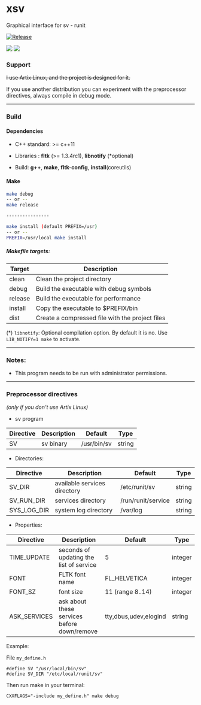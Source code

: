 # xsv

Graphical interface for sv - runit

[![Release](https://img.shields.io/github/v/release/daltomi/xsv)](https://github.com/daltomi/xsv/releases/latest)

<img src="https://github.com/daltomi/xsv/raw/master/screenshot_00.png"/>

<img src="https://github.com/daltomi/xsv/raw/master/screenshot_01.png"/>



### Support

~~I use Artix Linux, and the project is designed for it.~~

If you use another distribution you can experiment with the
preprocessor directives, always compile in debug mode.
___

### Build

#### Dependencies

* C++ standard: >= c++11

* Libraries : **fltk** (>= 1.3.4rc1), **libnotify** (*optional)

* Build:  **g++**, **make**, **fltk-config**, **install**(coreutils)

#### Make

```bash
make debug
-- or --
make release

----------------

make install (default PREFIX=/usr)
-- or --
PREFIX=/usr/local make install
```
##### Makefile targets:

| Target | Description |
|--------|--------------|
| clean  |  Clean the project directory |
| debug  | Build the executable with debug symbols |
| release | Build the executable for performance |
| install | Copy the executable to $PREFIX/bin |
| dist   | Create a compressed file with the project files |


(*) `libnotify`: Optional compilation option. By default it is no. Use `LIB_NOTIFY=1 make` to activate.

___

### Notes:

* This program needs to be run with administrator permissions.

___

### Preprocessor directives

*(only if you don't use Artix Linux)*

* sv program

| Directive | Description | Default | Type |
|-------------------------------|---------|---------|---------
| SV |  sv binary | /usr/bin/sv | string


* Directories:

| Directive | Description | Default | Type |
|-------------------------------|---------|---------|---------
| SV_DIR      |  available services directory | /etc/runit/sv | string
| SV_RUN_DIR      |  services directory | /run/runit/service | string
| SYS_LOG_DIR | system log directory | /var/log | string


* Properties:

| Directive | Description | Default | Type |
|-------------------------------|---------|---------|---------
| TIME_UPDATE | seconds of updating the list of service | 5 | integer
| FONT        | FLTK font name  | FL_HELVETICA | integer
| FONT_SZ     | font size | 11 (range 8..14)| integer
| ASK_SERVICES | ask about these services before down/remove | tty,dbus,udev,elogind | string


Example:

File `my_define.h`

```
#define SV "/usr/local/bin/sv"
#define SV_DIR "/etc/local/runit/sv"
```

Then run make in your terminal:

```
CXXFLAGS="-include my_define.h" make debug
```
